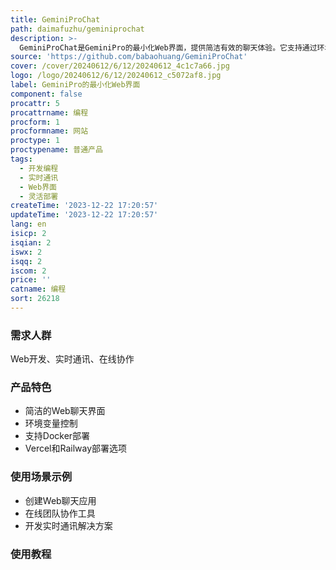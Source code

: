 ```yaml
---
title: GeminiProChat
path: daimafuzhu/geminiprochat
description: >-
  GeminiProChat是GeminiPro的最小化Web界面，提供简洁有效的聊天体验。它支持通过环境变量来控制网站，允许使用者通过Docker部署，并提供易于部署的Vercel和Railway选项。GeminiProChat是一个灵活的工具，适用于需要简单、高效聊天界面的用户。
source: 'https://github.com/babaohuang/GeminiProChat'
cover: /cover/20240612/6/12/20240612_4c1c7a66.jpg
logo: /logo/20240612/6/12/20240612_c5072af8.jpg
label: GeminiPro的最小化Web界面
component: false
procattr: 5
procattrname: 编程
procform: 1
procformname: 网站
proctype: 1
proctypename: 普通产品
tags:
  - 开发编程
  - 实时通讯
  - Web界面
  - 灵活部署
createTime: '2023-12-22 17:20:57'
updateTime: '2023-12-22 17:20:57'
lang: en
isicp: 2
isqian: 2
iswx: 2
isqq: 2
iscom: 2
price: ''
catname: 编程
sort: 26218
---
```




### 需求人群
Web开发、实时通讯、在线协作

### 产品特色
- 简洁的Web聊天界面
- 环境变量控制
- 支持Docker部署
- Vercel和Railway部署选项

### 使用场景示例
- 创建Web聊天应用
- 在线团队协作工具
- 开发实时通讯解决方案

### 使用教程


  
